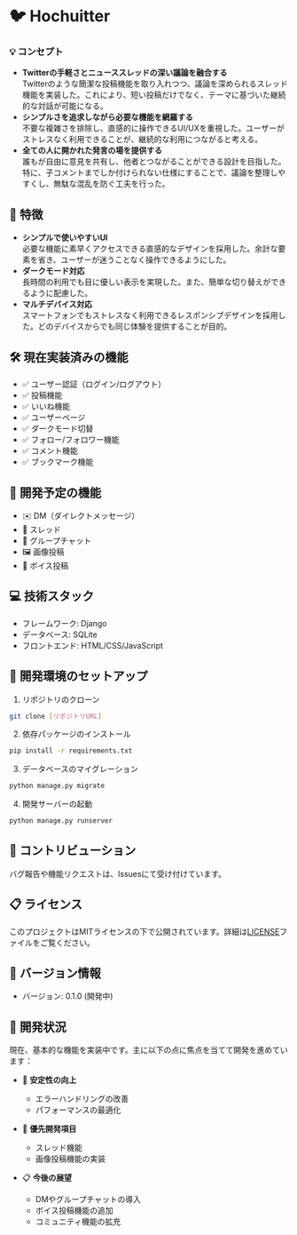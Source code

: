 # 🐦 Hochuitter

### 💡 コンセプト
- **Twitterの手軽さとニューススレッドの深い議論を融合する**  
 Twitterのような簡潔な投稿機能を取り入れつつ、議論を深められるスレッド機能を実装した。これにより、短い投稿だけでなく、テーマに基づいた継続的な対話が可能になる。
- **シンプルさを追求しながら必要な機能を網羅する**  
 不要な複雑さを排除し、直感的に操作できるUI/UXを重視した。ユーザーがストレスなく利用できることが、継続的な利用につながると考える。
- **全ての人に開かれた発言の場を提供する**  
 誰もが自由に意見を共有し、他者とつながることができる設計を目指した。特に、子コメントまでしか付けられない仕様にすることで、議論を整理しやすくし、無駄な混乱を防ぐ工夫を行った。

## 🌟 特徴
- **シンプルで使いやすいUI**  
 必要な機能に素早くアクセスできる直感的なデザインを採用した。余計な要素を省き、ユーザーが迷うことなく操作できるようにした。
- **ダークモード対応**  
 長時間の利用でも目に優しい表示を実現した。また、簡単な切り替えができるように配慮した。
- **マルチデバイス対応**  
 スマートフォンでもストレスなく利用できるレスポンシブデザインを採用した。どのデバイスからでも同じ体験を提供することが目的。

## 🛠 現在実装済みの機能
- ✅ ユーザー認証（ログイン/ログアウト）
- ✅ 投稿機能
- ✅ いいね機能
- ✅ ユーザーページ
- ✅ ダークモード切替
- ✅ フォロー/フォロワー機能
- ✅ コメント機能
- ✅ ブックマーク機能

## 🚀 開発予定の機能
- ✉️ DM（ダイレクトメッセージ）
- 🧵 スレッド
- 👥 グループチャット
- 🖼️ 画像投稿
- 🎤 ボイス投稿

## 💻 技術スタック
- フレームワーク: Django
- データベース: SQLite
- フロントエンド: HTML/CSS/JavaScript

## 🔧 開発環境のセットアップ
1. リポジトリのクローン
```bash
git clone [リポジトリURL]
```

2. 依存パッケージのインストール
```bash
pip install -r requirements.txt
```

3. データベースのマイグレーション
```bash
python manage.py migrate
```

4. 開発サーバーの起動
```bash
python manage.py runserver
```

## 👥 コントリビューション
バグ報告や機能リクエストは、Issuesにて受け付けています。

## 📋 ライセンス
このプロジェクトはMITライセンスの下で公開されています。詳細は[LICENSE](LICENSE)ファイルをご覧ください。

## 📌 バージョン情報
- バージョン: 0.1.0 (開発中)

## 🔄 開発状況
現在、基本的な機能を実装中です。主に以下の点に焦点を当てて開発を進めています：

- 💪 **安定性の向上**
  * エラーハンドリングの改善
  * パフォーマンスの最適化

- 🎯 **優先開発項目**
  * スレッド機能
  * 画像投稿機能の実装

- 📋 **今後の展望**
  * DMやグループチャットの導入
  * ボイス投稿機能の追加
  * コミュニティ機能の拡充

